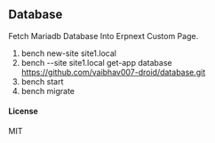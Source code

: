 ## Database

Fetch Mariadb Database Into Erpnext Custom Page. 

1. bench new-site site1.local
2. bench --site site1.local get-app database https://github.com/vaibhav007-droid/database.git
3. bench start
4. bench migrate

#### License

MIT
